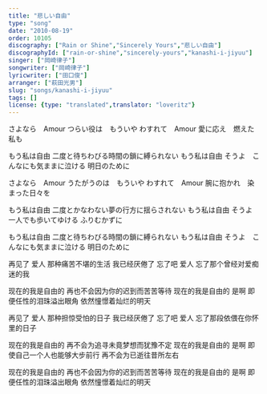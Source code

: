 ```yaml
---
title: "悲しい自由"
type: "song"
date: "2010-08-19"
order: 10105
discography: ["Rain or Shine","Sincerely Yours","悲しい自由"]
discographyId: ["rain-or-shine","sincerely-yours","kanashi-i-jiyuu"]
singer: ["岡崎律子"]
songwriter: ["岡崎律子"]
lyricwriter: ["田口俊"]
arranger: ["萩田光男"]
slug: "songs/kanashi-i-jiyuu"
tags: []
license: {type: "translated",translator: "loveritz"}
---
```


さよなら　Amour 
つらい役は　もういや 
わすれて　Amour 
愛に応え　燃えた私も 

もう私は自由 
二度と待ちわびる時間の鎖に縛られない 
もう私は自由 
そうよ　こんなにも気ままに泣ける 
明日のために 

さよなら　Amour 
うたがうのは　もういや 
わすれて　Amour 
腕に抱かれ　染まった日々を 

もう私は自由 
二度とかなわない夢の行方に揺らされない 
もう私は自由 
そうよ　一人でも歩いてゆける 
ふりむかずに 

もう私は自由 
二度と待ちわびる時間の鎖に縛られない 
もう私は自由 
そうよ　こんなにも気ままに泣ける 
明日のために

再见了 爱人 
那种痛苦不堪的生活 我已经厌倦了 
忘了吧 爱人 
忘了那个曾经对爱痴迷的我 

现在的我是自由的 
再也不会因为你的迟到而苦苦等待 
现在的我是自由的 
是啊 即便任性的泪珠溢出眼角 
依然憧憬着灿烂的明天 

再见了 爱人 
那种担惊受怕的日子 我已经厌倦了 
忘了吧 爱人 
忘了那段依偎在你怀里的日子 

现在的我是自由的 
再不会为追寻未竟梦想而犹豫不定 
现在的我是自由的 
是啊 即使自己一个人也能够大步前行 
再不会为已逝往昔所左右 

现在的我是自由的 
再也不会因为你的迟到而苦苦等待 
现在的我是自由的 
是啊 即便任性的泪珠溢出眼角 
依然憧憬着灿烂的明天
